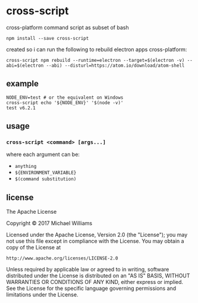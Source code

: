 # cross-script

cross-platform command script as subset of bash

```shell
npm install --save cross-script
```

created so i can run the following to rebuild electron apps cross-platform:

```shell
cross-script npm rebuild --runtime=electron --target=$(electron -v) --abi=$(electron --abi) --disturl=https://atom.io/download/atom-shell
```

## example

```shell
NODE_ENV=test # or the equivalent on Windows
cross-script echo '${NODE_ENV}' '$(node -v)'
test v6.2.1
```

## usage

### `cross-script <command> [args...]`

where each argument can be:

- `anything`
- `${ENVIRONMENT_VARIABLE}`
- `$(command substitution)`

## license

The Apache License

Copyright &copy; 2017 Michael Williams

Licensed under the Apache License, Version 2.0 (the "License");
you may not use this file except in compliance with the License.
You may obtain a copy of the License at

    http://www.apache.org/licenses/LICENSE-2.0

Unless required by applicable law or agreed to in writing, software
distributed under the License is distributed on an "AS IS" BASIS,
WITHOUT WARRANTIES OR CONDITIONS OF ANY KIND, either express or implied.
See the License for the specific language governing permissions and
limitations under the License.
